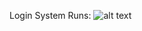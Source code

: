 Login System Runs: 
![alt text](https://cdn.discordapp.com/attachments/986107209840754698/989371223035240528/unknown.png)
